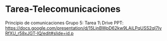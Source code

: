 # Tarea-Telecomunicaciones
Principio de comunicaciones Grupo 5: Tarea 1\\
Drive PPT: https://docs.google.com/presentation/d/15LjnBWpD62kw9LAiLPqUSS2qI7IyRfXU_r58xJGT-IQ/edit#slide=id.p
